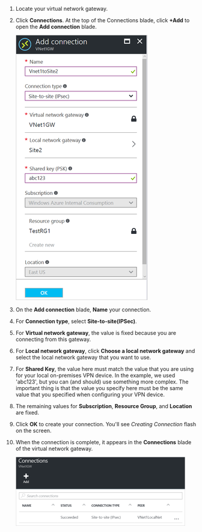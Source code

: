 1. Locate your virtual network gateway.
2. Click **Connections**. At the top of the Connections blade, click **+Add** to open the **Add connection** blade.
   
    ![Create Site-to-Site connection](./media/vpn-gateway-add-site-to-site-connection-s2s-rm-portal-include/connection.png)
3. On the **Add connection** blade, **Name** your connection. 
4. For **Connection type**, select **Site-to-site(IPSec)**.
5. For **Virtual network gateway**, the value is fixed because you are connecting from this gateway.
6. For **Local network gateway**, click **Choose a local network gateway** and select the local network gateway that you want to use. 
7. For **Shared Key**, the value here must match the value that you are using for your local on-premises VPN device. In the example, we used 'abc123', but you can (and should) use something more complex. The important thing is that the value you specify here must be the same value that you specified when configuring your VPN device.
8. The remaining values for **Subscription**, **Resource Group**, and **Location** are fixed.
9. Click **OK** to create your connection. You'll see *Creating Connection* flash on the screen.
10. When the connection is complete, it appears in the **Connections** blade of the virtual network gateway.
    
    ![Create Site-to-Site connection](./media/vpn-gateway-add-site-to-site-connection-s2s-rm-portal-include/connectionstatus450.png)

